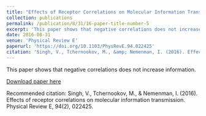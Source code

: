 ```yaml
---
title: "Effects of Receptor Correlations on Molecular Information Transmission. "
collection: publications
permalink: /publication/8/31/16-paper-title-number-5
excerpt: 'This paper shows that negative correlations does not increase information.'
date: 2016-08-31
venue: 'Physical Review E'
paperurl: 'https://doi.org/10.1103/PhysRevE.94.022425'
citation: 'Singh, V., Tchernookov, M., &amp; Nemenman, I. (2016). Effects of receptor correlations on molecular information transmission. Physical Review E, 94(2), 022425.'
---
```

This paper shows that negative correlations does not increase information.

[Download paper here](https://vijaysinghncat.github.io/files/paper5.pdf)

Recommended citation: Singh, V., Tchernookov, M., & Nemenman, I. (2016). Effects of receptor correlations on molecular information transmission. Physical Review E, 94(2), 022425.
